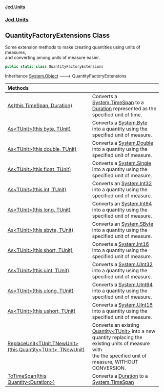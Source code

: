 #### [Jcd.Units](index.md 'index')
### [Jcd.Units](Jcd.Units.md 'Jcd.Units')

## QuantityFactoryExtensions Class

Some extension methods to make creating quantities using units of measures,  
and converting among units of measure easier.

```csharp
public static class QuantityFactoryExtensions
```

Inheritance [System.Object](https://docs.microsoft.com/en-us/dotnet/api/System.Object 'System.Object') &#129106; QuantityFactoryExtensions

| Methods | |
| :--- | :--- |
| [As(this TimeSpan, Duration)](QuantityFactoryExtensions.As.xO3PPcbpMGwVxTaUqtSGMA.md 'Jcd.Units.QuantityFactoryExtensions.As(this System.TimeSpan, Jcd.Units.UnitTypes.Duration)') | Converts a [System.TimeSpan](https://docs.microsoft.com/en-us/dotnet/api/System.TimeSpan 'System.TimeSpan') to a [Duration](Duration.md 'Jcd.Units.UnitTypes.Duration') represented as the specified unit of time. |
| [As&lt;TUnit&gt;(this byte, TUnit)](QuantityFactoryExtensions.As.cbsXG+p4yp9fYuBQ+3CdTA.md 'Jcd.Units.QuantityFactoryExtensions.As<TUnit>(this byte, TUnit)') | Converts a [System.Byte](https://docs.microsoft.com/en-us/dotnet/api/System.Byte 'System.Byte') into a quantity using the specified unit of measure. |
| [As&lt;TUnit&gt;(this double, TUnit)](QuantityFactoryExtensions.As.DQzUnlZTTS9XKS2YzB22WQ.md 'Jcd.Units.QuantityFactoryExtensions.As<TUnit>(this double, TUnit)') | Converts a [System.Double](https://docs.microsoft.com/en-us/dotnet/api/System.Double 'System.Double') into a quantity using the specified unit of measure. |
| [As&lt;TUnit&gt;(this float, TUnit)](QuantityFactoryExtensions.As.JBK1UxfjNQAtmtFQ1+tC1g.md 'Jcd.Units.QuantityFactoryExtensions.As<TUnit>(this float, TUnit)') | Converts a [System.Single](https://docs.microsoft.com/en-us/dotnet/api/System.Single 'System.Single') into a quantity using the specified unit of measure. |
| [As&lt;TUnit&gt;(this int, TUnit)](QuantityFactoryExtensions.As.N4DvEeK32Ve7qz6N6B8DbQ.md 'Jcd.Units.QuantityFactoryExtensions.As<TUnit>(this int, TUnit)') | Converts an [System.Int32](https://docs.microsoft.com/en-us/dotnet/api/System.Int32 'System.Int32') into a quantity using the specified unit of measure. |
| [As&lt;TUnit&gt;(this long, TUnit)](QuantityFactoryExtensions.As.ELDiTYxK2pIqybcniIQHxw.md 'Jcd.Units.QuantityFactoryExtensions.As<TUnit>(this long, TUnit)') | Converts an [System.Int64](https://docs.microsoft.com/en-us/dotnet/api/System.Int64 'System.Int64') into a quantity using the specified unit of measure. |
| [As&lt;TUnit&gt;(this sbyte, TUnit)](QuantityFactoryExtensions.As.FaPdmrJMTMlgR+qF4J0dgg.md 'Jcd.Units.QuantityFactoryExtensions.As<TUnit>(this sbyte, TUnit)') | Converts an [System.SByte](https://docs.microsoft.com/en-us/dotnet/api/System.SByte 'System.SByte') into a quantity using the specified unit of measure. |
| [As&lt;TUnit&gt;(this short, TUnit)](QuantityFactoryExtensions.As.8cSwpKJdbTkGpiStUKbEcg.md 'Jcd.Units.QuantityFactoryExtensions.As<TUnit>(this short, TUnit)') | Converts a [System.Int16](https://docs.microsoft.com/en-us/dotnet/api/System.Int16 'System.Int16') into a quantity using the specified unit of measure. |
| [As&lt;TUnit&gt;(this uint, TUnit)](QuantityFactoryExtensions.As.tlzsFU/z9IJNZq/VOltmmA.md 'Jcd.Units.QuantityFactoryExtensions.As<TUnit>(this uint, TUnit)') | Converts a [System.UInt32](https://docs.microsoft.com/en-us/dotnet/api/System.UInt32 'System.UInt32') into a quantity using the specified unit of measure. |
| [As&lt;TUnit&gt;(this ulong, TUnit)](QuantityFactoryExtensions.As.oAVaUspIqfFTlXPXQje+AA.md 'Jcd.Units.QuantityFactoryExtensions.As<TUnit>(this ulong, TUnit)') | Converts a [System.UInt64](https://docs.microsoft.com/en-us/dotnet/api/System.UInt64 'System.UInt64') into a quantity using the specified unit of measure. |
| [As&lt;TUnit&gt;(this ushort, TUnit)](QuantityFactoryExtensions.As.JVUxCsRZa8W8nxpDNfVA0A.md 'Jcd.Units.QuantityFactoryExtensions.As<TUnit>(this ushort, TUnit)') | Converts a [System.UInt16](https://docs.microsoft.com/en-us/dotnet/api/System.UInt16 'System.UInt16') into a quantity using the specified unit of measure. |
| [ReplaceUnit&lt;TUnit,TNewUnit&gt;(this Quantity&lt;TUnit&gt;, TNewUnit)](QuantityFactoryExtensions.ReplaceUnit.IhgkkdX25MzRn0GZCV7AlQ.md 'Jcd.Units.QuantityFactoryExtensions.ReplaceUnit<TUnit,TNewUnit>(this Jcd.Units.Quantity<TUnit>, TNewUnit)') | Converts an existing [Quantity&lt;TUnit&gt;](Quantity_TUnit_.md 'Jcd.Units.Quantity<TUnit>') into a new quantity replacing the existing units of measure with<br/>the the specified unit of measure, WITHOUT CONVERSION. |
| [ToTimeSpan(this Quantity&lt;Duration&gt;)](QuantityFactoryExtensions.ToTimeSpan./4fxykkW7DRjkeI6Fp6UpQ.md 'Jcd.Units.QuantityFactoryExtensions.ToTimeSpan(this Jcd.Units.Quantity<Jcd.Units.UnitTypes.Duration>)') | Converts a [Duration](Duration.md 'Jcd.Units.UnitTypes.Duration') to a [System.TimeSpan](https://docs.microsoft.com/en-us/dotnet/api/System.TimeSpan 'System.TimeSpan') |
